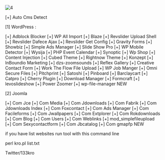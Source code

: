 
![4](https://user-images.githubusercontent.com/72355033/101498424-233fa180-397d-11eb-9465-68eb60a11928.PNG)

[+] Auto Cms Detect

[1] WordPress :

[+] Adblock Blocker
[+] WP All Import
[+] Blaze
[+] Revslider Upload Shell
[+] Revslider Dafece Ajax
[+] Revslider Get Config
[+] Gravity Forms
[+] Showbiz
[+] Simple Ads Manager
[+] Slide Show Pro
[+] WP Mobile Detector
[+] Wysija
[+] PHP Event Calendar
[+] Synoptic
[+] Wp Shop
[+] Content Injection
[+] Cubed Theme 
[+] Rightnow Theme 
[+] Konzept 
[+] InBoundio Marketing
[+] dzs-zoomsounds
[+] Reflex Gallery
[+] Creative Contact Form
[+] Work The Flow File Upload
[+] WP Job Manger
[+] Omni Secure Files 
[+] Pitchprint 
[+] Satoshi 
[+] Pinboard 
[+] Barclaycart 
[+] Catpro
[+] Cherry Plugin
[+] Download Manager
[+] Formcraft
[+] levoslideshow
[+] Power Zoomer
[+] wp-file-manager NEW


[2] Joomla

[+] Com Jce
[+] Com Media
[+] Com Jdownloads
[+] Com Fabrik
[+] Com Jdownloads Index
[+] Com Foxcontact
[+] Com Ads Manager
[+] Com Facileforms 
[+] Com Jwallpapers 
[+] Com Extplorer 
[+] Com Rokdownloads
[+] Com Blog
[+] Com Users
[+] Com Weblinks
[+] mod_simplefileupload
[+] Com Sexycontactform 
[+] Com Jbcatalog 
[+] Com gmapfp NEW


if you have list websites run tool with this command line

perl kro.pl  list.txt


Twitter/133kro
